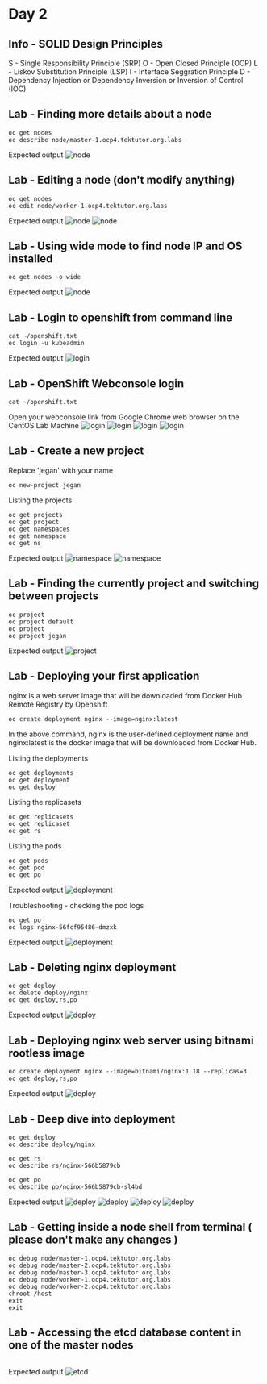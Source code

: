 # Day 2

## Info - SOLID Design Principles
S - Single Responsibility Principle (SRP)
O - Open Closed Principle (OCP)
L - Liskov Substitution Principle (LSP)
I - Interface Seggration Principle
D - Dependency Injection or Dependency Inversion or Inversion of Control (IOC)

## Lab - Finding more details about a node
```
oc get nodes
oc describe node/master-1.ocp4.tektutor.org.labs
```

Expected output
![node](node1.png)

## Lab - Editing a node (don't modify anything)
```
oc get nodes
oc edit node/worker-1.ocp4.tektutor.org.labs
```
Expected output
![node](node2.png)
![node](node3.png)

## Lab - Using wide mode to find node IP and OS installed
```
oc get nodes -o wide
```

Expected output
![node](node4.png)

## Lab - Login to openshift from command line
```
cat ~/openshift.txt
oc login -u kubeadmin
```
Expected output
![login](login1.png)


## Lab - OpenShift Webconsole login
```
cat ~/openshift.txt
```

Open your webconsole link from Google Chrome web browser on the CentOS Lab Machine
![login](login2.png)
![login](login3.png)
![login](login4.png)
![login](login5.png)


## Lab - Create a new project

Replace 'jegan' with your name
```
oc new-project jegan
```

Listing the projects
```
oc get projects
oc get project
oc get namespaces
oc get namespace
oc get ns
```

Expected output
![namespace](project1.png)
![namespace](project2.png)

## Lab - Finding the currently project and switching between projects
```
oc project
oc project default
oc project
oc project jegan
```

Expected output
![project](project3.png)

## Lab - Deploying your first application
nginx is a web server image that will be downloaded from Docker Hub Remote Registry by Openshift
```
oc create deployment nginx --image=nginx:latest
```

In the above command, nginx is the user-defined deployment name and nginx:latest is the docker image that will be downloaded from Docker Hub.

Listing the deployments
```
oc get deployments
oc get deployment
oc get deploy
```

Listing the replicasets
```
oc get replicasets
oc get replicaset
oc get rs
```

Listing the pods
```
oc get pods
oc get pod
oc get po
```

Expected output
![deployment](deploy1.png)

Troubleshooting - checking the pod logs
```
oc get po
oc logs nginx-56fcf95486-dmzxk
```

Expected output
![deployment](deploy2.png)

## Lab - Deleting nginx deployment
```
oc get deploy
oc delete deploy/nginx
oc get deploy,rs,po
```

Expected output
![deploy](deploy3.png)


## Lab - Deploying nginx web server using bitnami rootless image
```
oc create deployment nginx --image=bitnami/nginx:1.18 --replicas=3
oc get deploy,rs,po
```
Expected output
![deploy](deploy4.png)

## Lab - Deep dive into deployment
```
oc get deploy
oc describe deploy/nginx

oc get rs
oc describe rs/nginx-566b5879cb

oc get po
oc describe po/nginx-566b5879cb-sl4bd
```

Expected output
![deploy](deploy5.png)
![deploy](deploy6.png)
![deploy](deploy7.png)
![deploy](deploy8.png)

## Lab - Getting inside a node shell from terminal ( please don't make any changes )
```
oc debug node/master-1.ocp4.tektutor.org.labs
oc debug node/master-2.ocp4.tektutor.org.labs
oc debug node/master-3.ocp4.tektutor.org.labs
oc debug node/worker-1.ocp4.tektutor.org.labs
oc debug node/worker-2.ocp4.tektutor.org.labs
chroot /host
exit
exit
```

## Lab - Accessing the etcd database content in one of the master nodes
```

```

Expected output
![etcd](etcd1.png)
